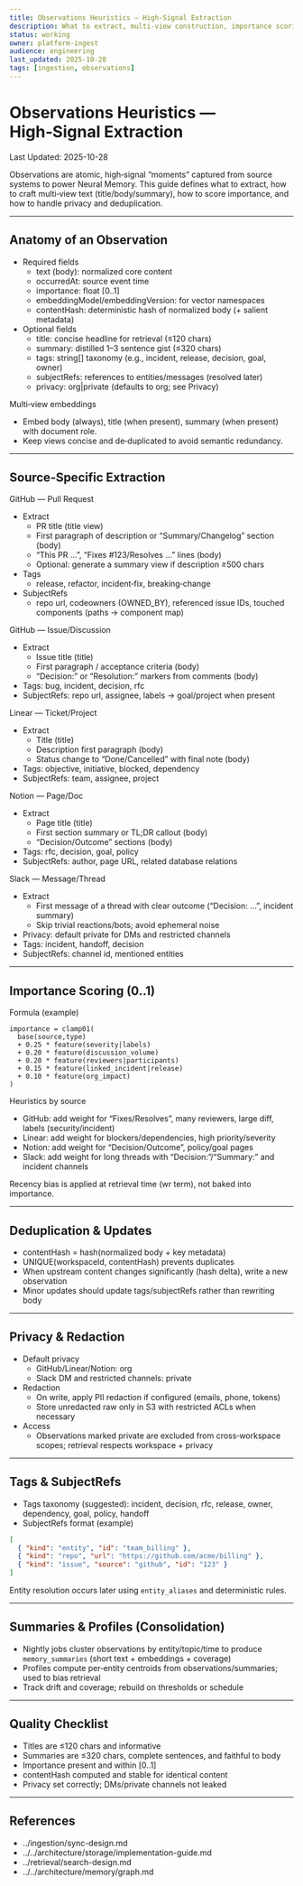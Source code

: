 ```yaml
---
title: Observations Heuristics — High‑Signal Extraction
description: What to extract, multi-view construction, importance scoring, privacy and dedupe
status: working
owner: platform-ingest
audience: engineering
last_updated: 2025-10-28
tags: [ingestion, observations]
---
```


# Observations Heuristics — High‑Signal Extraction

Last Updated: 2025-10-28

Observations are atomic, high‑signal “moments” captured from source systems to power Neural Memory. This guide defines what to extract, how to craft multi‑view text (title/body/summary), how to score importance, and how to handle privacy and deduplication.

---

## Anatomy of an Observation

- Required fields
  - text (body): normalized core content
  - occurredAt: source event time
  - importance: float [0..1]
  - embeddingModel/embeddingVersion: for vector namespaces
  - contentHash: deterministic hash of normalized body (+ salient metadata)
- Optional fields
  - title: concise headline for retrieval (≤120 chars)
  - summary: distilled 1–3 sentence gist (≤320 chars)
  - tags: string[] taxonomy (e.g., incident, release, decision, goal, owner)
  - subjectRefs: references to entities/messages (resolved later)
  - privacy: org|private (defaults to org; see Privacy)

Multi‑view embeddings
- Embed body (always), title (when present), summary (when present) with document role.
- Keep views concise and de‑duplicated to avoid semantic redundancy.

---

## Source‑Specific Extraction

GitHub — Pull Request
- Extract
  - PR title (title view)
  - First paragraph of description or “Summary/Changelog” section (body)
  - “This PR …”, “Fixes #123/Resolves …” lines (body)
  - Optional: generate a summary view if description ≥500 chars
- Tags
  - release, refactor, incident‑fix, breaking‑change
- SubjectRefs
  - repo url, codeowners (OWNED_BY), referenced issue IDs, touched components (paths → component map)

GitHub — Issue/Discussion
- Extract
  - Issue title (title)
  - First paragraph / acceptance criteria (body)
  - “Decision:” or “Resolution:” markers from comments (body)
- Tags: bug, incident, decision, rfc
- SubjectRefs: repo url, assignee, labels → goal/project when present

Linear — Ticket/Project
- Extract
  - Title (title)
  - Description first paragraph (body)
  - Status change to “Done/Cancelled” with final note (body)
- Tags: objective, initiative, blocked, dependency
- SubjectRefs: team, assignee, project

Notion — Page/Doc
- Extract
  - Page title (title)
  - First section summary or TL;DR callout (body)
  - “Decision/Outcome” sections (body)
- Tags: rfc, decision, goal, policy
- SubjectRefs: author, page URL, related database relations

Slack — Message/Thread
- Extract
  - First message of a thread with clear outcome (“Decision: …”, incident summary)
  - Skip trivial reactions/bots; avoid ephemeral noise
- Privacy: default private for DMs and restricted channels
- Tags: incident, handoff, decision
- SubjectRefs: channel id, mentioned entities

---

## Importance Scoring (0..1)

Formula (example)

```
importance = clamp01(
  base(source,type)
  + 0.25 * feature(severity|labels)
  + 0.20 * feature(discussion_volume)
  + 0.20 * feature(reviewers|participants)
  + 0.15 * feature(linked_incident|release)
  + 0.10 * feature(org_impact)
)
```

Heuristics by source
- GitHub: add weight for “Fixes/Resolves”, many reviewers, large diff, labels (security/incident)
- Linear: add weight for blockers/dependencies, high priority/severity
- Notion: add weight for “Decision/Outcome”, policy/goal pages
- Slack: add weight for long threads with “Decision:”/“Summary:” and incident channels

Recency bias is applied at retrieval time (wr term), not baked into importance.

---

## Deduplication & Updates

- contentHash = hash(normalized body + key metadata)
- UNIQUE(workspaceId, contentHash) prevents duplicates
- When upstream content changes significantly (hash delta), write a new observation
- Minor updates should update tags/subjectRefs rather than rewriting body

---

## Privacy & Redaction

- Default privacy
  - GitHub/Linear/Notion: org
  - Slack DM and restricted channels: private
- Redaction
  - On write, apply PII redaction if configured (emails, phone, tokens)
  - Store unredacted raw only in S3 with restricted ACLs when necessary
- Access
  - Observations marked private are excluded from cross‑workspace scopes; retrieval respects workspace + privacy

---

## Tags & SubjectRefs

- Tags taxonomy (suggested): incident, decision, rfc, release, owner, dependency, goal, policy, handoff
- SubjectRefs format (example)

```json
[
  { "kind": "entity", "id": "team_billing" },
  { "kind": "repo", "url": "https://github.com/acme/billing" },
  { "kind": "issue", "source": "github", "id": "123" }
]
```

Entity resolution occurs later using `entity_aliases` and deterministic rules.

---

## Summaries & Profiles (Consolidation)

- Nightly jobs cluster observations by entity/topic/time to produce `memory_summaries` (short text + embeddings + coverage)
- Profiles compute per‑entity centroids from observations/summaries; used to bias retrieval
- Track drift and coverage; rebuild on thresholds or schedule

---

## Quality Checklist

- Titles are ≤120 chars and informative
- Summaries are ≤320 chars, complete sentences, and faithful to body
- Importance present and within [0..1]
- contentHash computed and stable for identical content
- Privacy set correctly; DMs/private channels not leaked

---

## References

- ../ingestion/sync-design.md
- ../../architecture/storage/implementation-guide.md
- ../retrieval/search-design.md
- ../../architecture/memory/graph.md
